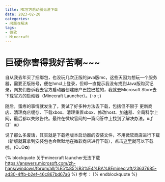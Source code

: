 ```yaml
---
title: MC官方启动器无法下载
date: 2023-02-20
categories:
- 问题与解决
tags: 
- 微软
- Minecraft
---
```

# 巨硬你害得我好苦啊~~~

自从我去年买了捆绑包，也没玩几次正版的java版mc，这些天因为想玩一个服务器，需要正版账号，便在hmcl上登录，但却一直提示我没有找到Java版购买记录，网友们告诉我去官方启动器创建账户巴拉巴拉的，我就去Microsoft Store去下载官方的启动器（Minecraft Launcher）。(･o･;)
  
  
随后，蛋疼的事情就发生了，我试了好多种方法去下载，包括但不限于 更新商店、清理商店缓存、下载xbox、清理重置xbox、修改host、加速器、全局科学上网，最后都以失败告终。最终在微软官网的一篇问答中上找到了解决办法。щ(゜ロ゜щ)
  
  
说了那么多废话，其实就是下载老版本启动器的安装文件，不用微软商店进行下载（新版就算拿到安装包也会默默地在微软商店进行下载），点击[这里](https://launcher.mojang.com/download/MinecraftInstaller.msi "实际上只要搜 下载不了mclauncher就可以找到...")就可以下载啦。(ʘᴗʘ✿)

{% blockquote 关于minecraft launcher无法下载 https://answers.microsoft.com/zh-hans/windows/forum/all/%E5%85%B3%E4%BA%8Eminecraft/23637685-ad30-4ffb-b2ef-46c867bd67a6 %}
参考：
{% endblockquote %}